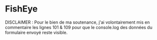 FishEye
=========================


DISCLAIMER : 
Pour le bien de ma soutenance, j'ai volontairement mis en commentaire
les lignes 101 & 109 pour que le console.log des données du formulaire
envoyé reste visible.